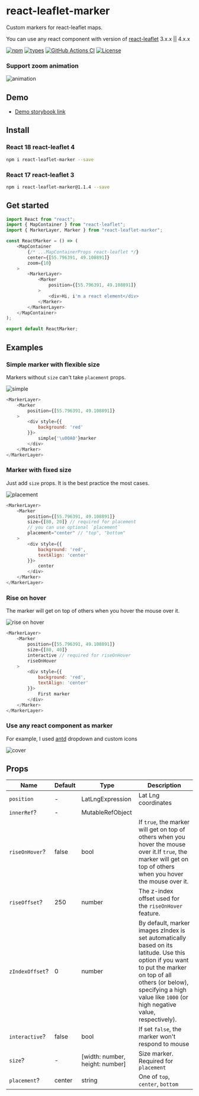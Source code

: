 # react-leaflet-marker
Custom markers for react-leaflet maps.

You can use any react component with version of [react-leaflet](https://github.com/PaulLeCam/react-leaflet) 3.x.x || 4.x.x

[![npm](https://img.shields.io/npm/v/react-leaflet-marker.svg)](https://www.npmjs.com/package/react-leaflet-marker)
[![types](https://badgen.net/npm/types/react-leaflet-marker)](https://npmjs.org/package/react-leaflet-marker)
[![GitHub Actions CI](https://github.com/holytrips/react-leaflet-marker/actions/workflows/ci.yml/badge.svg)](https://github.com/holytrips/react-leaflet-marker/actions/workflows/ci.yml)
[![License](https://badgen.net/github/license/holytrips/react-leaflet-marker)](https://github.com/holytrips/react-leaflet-marker/blob/master/LICENSE)

### Support zoom animation
![animation](.github/images/animation.gif)

## Demo
- [Demo storybook link](https://holytrips.github.io/react-leaflet-marker/)

## Install
### React 18 react-leaflet 4 
```sh
npm i react-leaflet-marker --save
```
### React 17 react-leaflet 3
```sh
npm i react-leaflet-marker@1.1.4 --save
```

## Get started

```javascript
import React from "react";
import { MapContainer } from "react-leaflet";
import { MarkerLayer, Marker } from "react-leaflet-marker";

const ReactMarker = () => (
    <MapContainer
        {/* ...MapContainerProps react-leaflet */}
        center={[55.796391, 49.108891]}
        zoom={10}
    >
        <MarkerLayer>
            <Marker
                position={[55.796391, 49.108891]}
            >
                <div>Hi, i'm a react element</div>
            </Marker>
        </MarkerLayer>
    </MapContainer>
);

export default ReactMarker;
```
## Examples

### Simple marker with flexible size
Markers without `size` can't take `placement` props.

![simple](.github/images/simple.png)
```javascript
<MarkerLayer>
    <Marker
        position={[55.796391, 49.108891]}
    >
        <div style={{
            background: 'red'
        }}>
            simple{'\u00A0'}marker
        </div>
    </Marker>
</MarkerLayer>
```

### Marker with fixed size
Just add `size` props. It is the best practice the most cases.

![placement](.github/images/placement.png)
```javascript
<MarkerLayer>
    <Marker
        position={[55.796391, 49.108891]}
        size={[80, 20]} // required for placement
        // you can use optional `placement`
        placement="center" // "top", "bottom"
    >
        <div style={{
            background: 'red',
            textAlign: 'center'
        }}>
            center
        </div>
    </Marker>
</MarkerLayer>
```

### Rise on hover
The marker will get on top of others when you hover the mouse over it.

![rise on hover](.github/images/rise_on_hover.gif)
```javascript
<MarkerLayer>
    <Marker
        position={[55.796391, 49.108891]}
        size={[80, 40]}
        interactive // required for riseOnHover
        riseOnHover
    >
        <div style={{
            background: 'red',
            textAlign: 'center'
        }}>
            First marker
        </div>
    </Marker>
</MarkerLayer>
```

### Use any react component as marker

For example, I used [antd](https://github.com/ant-design/ant-design/) dropdown and custom icons

![cover](.github/images/cover.png)

## Props

| Name       | Default                       | Type                                                                                                                      | Description |
| ---------- | ----------------------------- | -------------------------------------------------------------------------------------------------------------------------------- | --- |
| `position`   | - | LatLngExpression | Lat Lng coordinates |
| `innerRef`?  | - | MutableRefObject |  |
| `riseOnHover`? | false | bool | If `true`, the marker will get on top of others when you hover the mouse over it.If `true`, the marker will get on top of others when you hover the mouse over it. |
| `riseOffset`? | 250 | number | The z-index offset used for the `riseOnHover` feature. |
| `zIndexOffset`? | 0 | number | By default, marker images zIndex is set automatically based on its latitude. Use this option if you want to put the marker on top of all others (or below), specifying a high value like `1000` (or high negative value, respectively). |
| `interactive`? | false | bool | If set `false`, the marker won't respond to mouse |
| `size`? | - | [width: number, height: number] | Size marker. Required for `placement` |
| `placement`? | center | string | One of `top`, `center`, `bottom` |